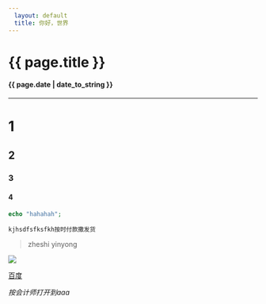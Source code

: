 ```yaml
---
　layout: default
　title: 你好，世界
---
```

# {{ page.title }}
#### {{ page.date | date_to_string }}
***
# 1
## 2
### 3
#### 4

```php
echo "hahahah";
```

```
kjhsdfsfksfkh按时付款撒发货
```

> zheshi  yinyong

![](http://ww2.sinaimg.cn/large/65e4f1e6jw1f7j0w5u45bj206d01e0sq.jpg)

[百度](http://baidu.com)

*按会计师打开到aaa*
